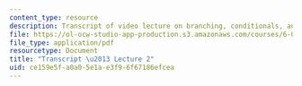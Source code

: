 ```yaml
---
content_type: resource
description: Transcript of video lecture on branching, conditionals, and iteration.
file: https://ol-ocw-studio-app-production.s3.amazonaws.com/courses/6-00-introduction-to-computer-science-and-programming-fall-2008/ce159e5fa0a05e1ae3f96f67186efcea_6-00F08-L02.pdf
file_type: application/pdf
resourcetype: Document
title: "Transcript \u2013 Lecture 2"
uid: ce159e5f-a0a0-5e1a-e3f9-6f67186efcea
---
```

